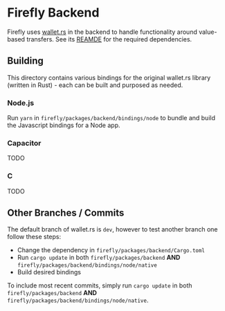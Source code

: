 # Firefly Backend

Firefly uses [wallet.rs](https://github.com/iotaledger/wallet.rs) in the backend to handle functionality around value-based transfers.
See its [REAMDE](https://github.com/iotaledger/wallet.rs#dependencies) for the required dependencies.

## Building

This directory contains various bindings for the original wallet.rs library (written in Rust) - each can be built and purposed as needed.

### Node.js

Run `yarn` in `firefly/packages/backend/bindings/node` to bundle and build the Javascript bindings for a Node app.

### Capacitor

TODO

### C

TODO

## Other Branches / Commits

The default branch of wallet.rs is `dev`, however to test another branch one follow these steps:

- Change the dependency in `firefly/packages/backend/Cargo.toml`
- Run `cargo update` in both `firefly/packages/backend` __AND__ `firefly/packages/backend/bindings/node/native`
- Build desired bindings 

To include most recent commits, simply run `cargo update` in both `firefly/packages/backend` __AND__ `firefly/packages/backend/bindings/node/native`.
